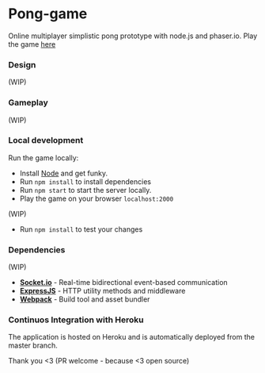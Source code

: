 # Pong-game
Online multiplayer simplistic pong prototype with node.js and phaser.io.
Play the game [here](https://pong.madlaina.li)

### Design
(WIP)

### Gameplay
(WIP)

### Local development
Run the game locally:
* Install [Node](https://nodejs.org/en/) and get funky.
* Run `npm install` to install dependencies
* Run `npm start` to start the server locally.
* Play the game on your browser `localhost:2000`

(WIP)
* Run `npm install` to test your changes

### Dependencies
(WIP)
* **[Socket.io](https://socket.io/)** - Real-time bidirectional event-based communication
* **[ExpressJS](https://expressjs.com/)** - HTTP utility methods and middleware
* **[Webpack](https://webpack.js.org/)** - Build tool and asset bundler

### Continuos Integration with Heroku
The application is hosted on Heroku and is automatically deployed from the master branch.

Thank you <3
(PR welcome - because <3 open source)
